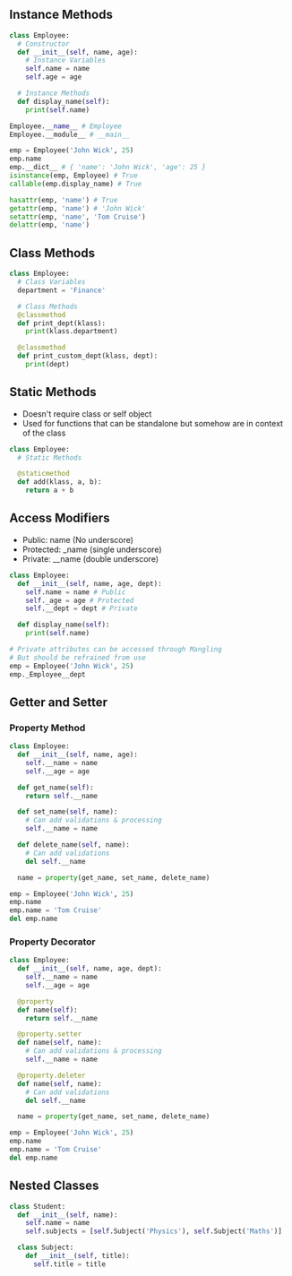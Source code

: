 ## Instance Methods
```py
class Employee:
  # Constructor
  def __init__(self, name, age):
    # Instance Variables
    self.name = name
    self.age = age

  # Instance Methods
  def display_name(self):
    print(self.name)

Employee.__name__ # Employee
Employee.__module__ # __main__

emp = Employee('John Wick', 25)
emp.name
emp.__dict__ # { 'name': 'John Wick', 'age': 25 }
isinstance(emp, Employee) # True
callable(emp.display_name) # True

hasattr(emp, 'name') # True
getattr(emp, 'name') # 'John Wick'
setattr(emp, 'name', 'Tom Cruise')
delattr(emp, 'name')
```

## Class Methods
```py
class Employee:
  # Class Variables
  department = 'Finance'

  # Class Methods
  @classmethod
  def print_dept(klass):
    print(klass.department)

  @classmethod
  def print_custom_dept(klass, dept):
    print(dept)
```

## Static Methods
- Doesn't require class or self object
- Used for functions that can be standalone but somehow are in context of the class

```py
class Employee:
  # Static Methods

  @staticmethod
  def add(klass, a, b):
    return a + b
```

## Access Modifiers
- Public: name (No underscore)
- Protected: _name (single underscore)
- Private: __name (double underscore)

```py
class Employee:
  def __init__(self, name, age, dept):
    self.name = name # Public
    self._age = age # Protected
    self.__dept = dept # Private

  def display_name(self):
    print(self.name)

# Private attributes can be accessed through Mangling
# But should be refrained from use
emp = Employee('John Wick', 25)
emp._Employee__dept
```

## Getter and Setter
### Property Method
```py
class Employee:
  def __init__(self, name, age):
    self.__name = name
    self.__age = age

  def get_name(self):
    return self.__name

  def set_name(self, name):
    # Can add validations & processing
    self.__name = name

  def delete_name(self, name):
    # Can add validations
    del self.__name

  name = property(get_name, set_name, delete_name)

emp = Employee('John Wick', 25)
emp.name
emp.name = 'Tom Cruise'
del emp.name
```

### Property Decorator
```py
class Employee:
  def __init__(self, name, age, dept):
    self.__name = name
    self.__age = age

  @property
  def name(self):
    return self.__name

  @property.setter
  def name(self, name):
    # Can add validations & processing
    self.__name = name

  @property.deleter
  def name(self, name):
    # Can add validations
    del self.__name

  name = property(get_name, set_name, delete_name)

emp = Employee('John Wick', 25)
emp.name
emp.name = 'Tom Cruise'
del emp.name
```

## Nested Classes
```py
class Student:
  def __init__(self, name):
    self.name = name
    self.subjects = [self.Subject('Physics'), self.Subject('Maths')]

  class Subject:
    def __init__(self, title):
      self.title = title
```
